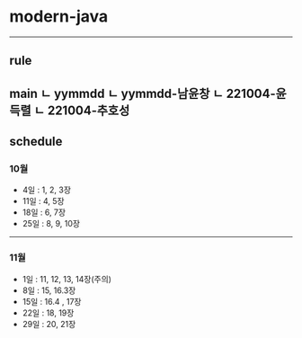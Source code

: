 # modern-java
--- 
## rule
main
ㄴ yymmdd
    ㄴ yymmdd-남윤창
    ㄴ 221004-윤득렬
    ㄴ 221004-추호성
---
## schedule
### 10월
- 4일  : 1, 2, 3장
- 11일 : 4, 5장
- 18일 : 6, 7장
- 25일 : 8, 9, 10장
---
### 11월
- 1일  : 11, 12, 13, 14장(주의)
- 8일  : 15, 16.3장
- 15일 : 16.4 , 17장
- 22일 : 18, 19장
- 29일 : 20, 21장
